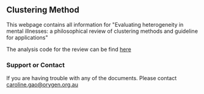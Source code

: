 ## Clustering Method

This webpage contains all information for "Evaluating heterogeneity in mental illnesses: a philosophical review of clustering methods and guideline for applications" 

The analysis code for the review can be find <a href="https://carolinexgao.github.io/Clustering_method/Rapid_review.html">here</a>

### Support or Contact

If you are having trouble with any of the documents. Please contact caroline.gao@orygen.org.au
